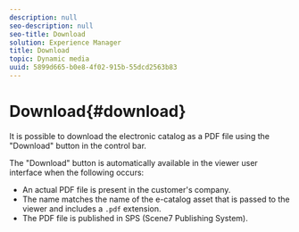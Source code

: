 ```yaml
---
description: null
seo-description: null
seo-title: Download
solution: Experience Manager
title: Download
topic: Dynamic media
uuid: 5899d665-b0e8-4f02-915b-55dcd2563b83
---
```


# Download{#download}

It is possible to download the electronic catalog as a PDF file using the "Download" button in the control bar.

The "Download" button is automatically available in the viewer user interface when the following occurs:

* An actual PDF file is present in the customer's company. 
* The name matches the name of the e-catalog asset that is passed to the viewer and includes a `.pdf` extension. 
* The PDF file is published in SPS (Scene7 Publishing System).

